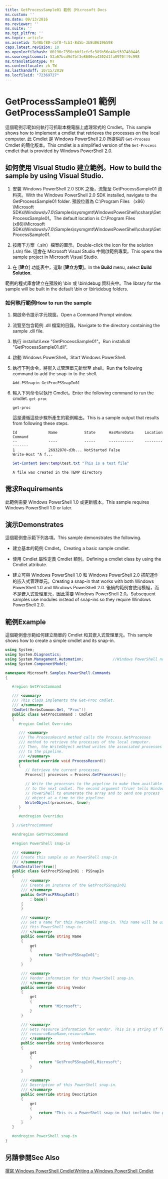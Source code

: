 ```yaml
---
title: GetProcessSample01 範例 |Microsoft Docs
ms.custom: ''
ms.date: 09/13/2016
ms.reviewer: ''
ms.suite: ''
ms.tgt_pltfrm: ''
ms.topic: article
ms.assetid: 7b48bf80-cbf0-4cb1-8d5b-3b8d06196598
caps.latest.revision: 10
ms.openlocfilehash: 00190c7350cb0f1cfc5c389b56e48e9397480446
ms.sourcegitcommit: 52a67bcd9d7bf3e8600ea4302d1fa8970ff9c998
ms.translationtype: MT
ms.contentlocale: zh-TW
ms.lasthandoff: 10/15/2019
ms.locfileid: "72369727"
---
```

# <a name="getprocesssample01-sample"></a><span data-ttu-id="97d80-102">GetProcessSample01 範例</span><span class="sxs-lookup"><span data-stu-id="97d80-102">GetProcessSample01 Sample</span></span>

<span data-ttu-id="97d80-103">這個範例示範如何執行可抓取本機電腦上處理常式的 Cmdlet。</span><span class="sxs-lookup"><span data-stu-id="97d80-103">This sample shows how to implement a cmdlet that retrieves the processes on the local computer.</span></span> <span data-ttu-id="97d80-104">此 Cmdlet 是 Windows PowerShell 2.0 所提供的 `Get-Process` Cmdlet 的簡化版本。</span><span class="sxs-lookup"><span data-stu-id="97d80-104">This cmdlet is a simplified version of the `Get-Process` cmdlet that is provided by Windows PowerShell 2.0.</span></span>

## <a name="how-to-build-the-sample-by-using-visual-studio"></a><span data-ttu-id="97d80-105">如何使用 Visual Studio 建立範例。</span><span class="sxs-lookup"><span data-stu-id="97d80-105">How to build the sample by using Visual Studio.</span></span>

1. <span data-ttu-id="97d80-106">安裝 Windows PowerShell 2.0 SDK 之後，流覽至 GetProcessSample01 資料夾。</span><span class="sxs-lookup"><span data-stu-id="97d80-106">With the Windows PowerShell 2.0 SDK installed, navigate to the GetProcessSample01 folder.</span></span> <span data-ttu-id="97d80-107">預設位置為 C:\Program Files （x86） \Microsoft SDKs\Windows\v7.0\Samples\sysmgmt\WindowsPowerShell\csharp\GetProcessSample01。</span><span class="sxs-lookup"><span data-stu-id="97d80-107">The default location is C:\Program Files (x86)\Microsoft SDKs\Windows\v7.0\Samples\sysmgmt\WindowsPowerShell\csharp\GetProcessSample01.</span></span>

2. <span data-ttu-id="97d80-108">按兩下方案（.sln）檔案的圖示。</span><span class="sxs-lookup"><span data-stu-id="97d80-108">Double-click the icon for the solution (.sln) file.</span></span> <span data-ttu-id="97d80-109">這會在 Microsoft Visual Studio 中開啟範例專案。</span><span class="sxs-lookup"><span data-stu-id="97d80-109">This opens the sample project in Microsoft Visual Studio.</span></span>

3. <span data-ttu-id="97d80-110">在 [**建立**] 功能表中，選取 [**建立方案**]。</span><span class="sxs-lookup"><span data-stu-id="97d80-110">In the **Build** menu, select **Build Solution**.</span></span>

  <span data-ttu-id="97d80-111">範例的程式庫會建立在預設的 \bin 或 \bin\debug 資料夾中。</span><span class="sxs-lookup"><span data-stu-id="97d80-111">The library for the sample will be built in the default \bin or \bin\debug folders.</span></span>

### <a name="how-to-run-the-sample"></a><span data-ttu-id="97d80-112">如何執行範例</span><span class="sxs-lookup"><span data-stu-id="97d80-112">How to run the sample</span></span>

1. <span data-ttu-id="97d80-113">開啟命令提示字元視窗。</span><span class="sxs-lookup"><span data-stu-id="97d80-113">Open a Command Prompt window.</span></span>

2. <span data-ttu-id="97d80-114">流覽至包含範例 .dll 檔案的目錄。</span><span class="sxs-lookup"><span data-stu-id="97d80-114">Navigate to the directory containing the sample .dll file.</span></span>

3. <span data-ttu-id="97d80-115">執行 installutil.exe "GetProcessSample01"。</span><span class="sxs-lookup"><span data-stu-id="97d80-115">Run installutil "GetProcessSample01.dll".</span></span>

4. <span data-ttu-id="97d80-116">啟動 Windows PowerShell。</span><span class="sxs-lookup"><span data-stu-id="97d80-116">Start Windows PowerShell.</span></span>

5. <span data-ttu-id="97d80-117">執行下列命令，將嵌入式管理單元新增至 shell。</span><span class="sxs-lookup"><span data-stu-id="97d80-117">Run the following command to add the snap-in to the shell.</span></span>

   `Add-PSSnapin GetProcPSSnapIn01`

6. <span data-ttu-id="97d80-118">輸入下列命令以執行 Cmdlet。</span><span class="sxs-lookup"><span data-stu-id="97d80-118">Enter the following command to run the cmdlet.</span></span> `get-proc`

   `get-proc`

   <span data-ttu-id="97d80-119">這是遵循這些步驟所產生的範例輸出。</span><span class="sxs-lookup"><span data-stu-id="97d80-119">This is a sample output that results from following these steps.</span></span>

   ```output
   Id              Name            State      HasMoreData     Location             Command
   --              ----            -----      -----------     --------             -------
   1               26932870-d3b... NotStarted False                                 Write-Host "A f...

   ```

   ```powershell
   Set-Content $env:temp\test.txt "This is a test file"
   ```

   ```output
   A file was created in the TEMP directory
   ```

## <a name="requirements"></a><span data-ttu-id="97d80-120">需求</span><span class="sxs-lookup"><span data-stu-id="97d80-120">Requirements</span></span>

<span data-ttu-id="97d80-121">此範例需要 Windows PowerShell 1.0 或更新版本。</span><span class="sxs-lookup"><span data-stu-id="97d80-121">This sample requires Windows PowerShell 1.0 or later.</span></span>

## <a name="demonstrates"></a><span data-ttu-id="97d80-122">演示</span><span class="sxs-lookup"><span data-stu-id="97d80-122">Demonstrates</span></span>

<span data-ttu-id="97d80-123">這個範例會示範下列各項。</span><span class="sxs-lookup"><span data-stu-id="97d80-123">This sample demonstrates the following.</span></span>

- <span data-ttu-id="97d80-124">建立基本的範例 Cmdlet。</span><span class="sxs-lookup"><span data-stu-id="97d80-124">Creating a basic sample cmdlet.</span></span>

- <span data-ttu-id="97d80-125">使用 Cmdlet 屬性定義 Cmdlet 類別。</span><span class="sxs-lookup"><span data-stu-id="97d80-125">Defining a cmdlet class by using the Cmdlet attribute.</span></span>

- <span data-ttu-id="97d80-126">建立可與 Windows PowerShell 1.0 和 Windows PowerShell 2.0 搭配運作的嵌入式管理單元。</span><span class="sxs-lookup"><span data-stu-id="97d80-126">Creating a snap-in that works with both Windows PowerShell 1.0 and Windows PowerShell 2.0.</span></span> <span data-ttu-id="97d80-127">後續的範例會使用模組，而不是嵌入式管理單元，因此需要 Windows PowerShell 2.0。</span><span class="sxs-lookup"><span data-stu-id="97d80-127">Subsequent samples use modules instead of snap-ins so they require Windows PowerShell 2.0.</span></span>

## <a name="example"></a><span data-ttu-id="97d80-128">範例</span><span class="sxs-lookup"><span data-stu-id="97d80-128">Example</span></span>

<span data-ttu-id="97d80-129">這個範例會示範如何建立簡單的 Cmdlet 和其嵌入式管理單元。</span><span class="sxs-lookup"><span data-stu-id="97d80-129">This sample shows how to create a simple cmdlet and its snap-in.</span></span>

```csharp
using System;
using System.Diagnostics;
using System.Management.Automation;             //Windows PowerShell namespace
using System.ComponentModel;

namespace Microsoft.Samples.PowerShell.Commands
{

   #region GetProcCommand

   /// <summary>
   /// This class implements the Get-Proc cmdlet.
   /// </summary>
   [Cmdlet(VerbsCommon.Get, "Proc")]
   public class GetProcCommand : Cmdlet
   {
      #region Cmdlet Overrides

      /// <summary>
      /// The ProcessRecord method calls the Process.GetProcesses
      /// method to retrieve the processes of the local computer.
      /// Then, the WriteObject method writes the associated processes
      /// to the pipeline.
      /// </summary>
      protected override void ProcessRecord()
      {
         // Retrieve the current processes.
         Process[] processes = Process.GetProcesses();

         // Write the processes to the pipeline to make them available
         // to the next cmdlet. The second argument (true) tells Windows
         // PowerShell to enumerate the array and to send one process
         // object at a time to the pipeline.
         WriteObject(processes, true);
      }

      #endregion Overrides

   } //GetProcCommand

   #endregion GetProcCommand

   #region PowerShell snap-in

   /// <summary>
   /// Create this sample as an PowerShell snap-in
   /// </summary>
   [RunInstaller(true)]
   public class GetProcPSSnapIn01 : PSSnapIn
   {
       /// <summary>
       /// Create an instance of the GetProcPSSnapIn01
       /// </summary>
       public GetProcPSSnapIn01()
           : base()
       {
       }

       /// <summary>
       /// Get a name for this PowerShell snap-in. This name will be used in registering
       /// this PowerShell snap-in.
       /// </summary>
       public override string Name
       {
           get
           {
               return "GetProcPSSnapIn01";
           }
       }

       /// <summary>
       /// Vendor information for this PowerShell snap-in.
       /// </summary>
       public override string Vendor
       {
           get
           {
               return "Microsoft";
           }
       }

       /// <summary>
       /// Gets resource information for vendor. This is a string of format:
       /// resourceBaseName,resourceName.
       /// </summary>
       public override string VendorResource
       {
           get
           {
               return "GetProcPSSnapIn01,Microsoft";
           }
       }

       /// <summary>
       /// Description of this PowerShell snap-in.
       /// </summary>
       public override string Description
       {
           get
           {
               return "This is a PowerShell snap-in that includes the get-proc cmdlet.";
           }
       }
   }

   #endregion PowerShell snap-in
}
```

## <a name="see-also"></a><span data-ttu-id="97d80-130">另請參閱</span><span class="sxs-lookup"><span data-stu-id="97d80-130">See Also</span></span>

[<span data-ttu-id="97d80-131">撰寫 Windows PowerShell Cmdlet</span><span class="sxs-lookup"><span data-stu-id="97d80-131">Writing a Windows PowerShell Cmdlet</span></span>](./writing-a-windows-powershell-cmdlet.md)